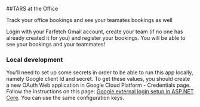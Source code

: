 ##TARS at the Office

Track your office bookings and see your teamates bookings as well

Login with your Farfetch Gmail account, create your team (if no one has already created it for you) and register your bookings.
You will be able to see your bookings and your teammates!


### Local development

You'll need to set up some secrets in order to be able to run this app locally, namely Google client Id and secret.
To get these values, you should create a new OAuth Web application in Google Cloud Platform - Credentials page.
Follow the instructions on this page: [Google external login setup in ASP.NET Core](https://docs.microsoft.com/en-us/aspnet/core/security/authentication/social/google-logins?view=aspnetcore-3.1). You can use the same configuration keys.
